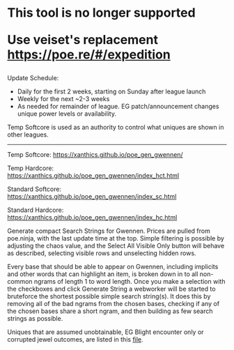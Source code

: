 <h1>
This tool is no longer supported

Use veiset's replacement https://poe.re/#/expedition
</h1>


<p>Update Schedule:</p>
<ul>
<li>Daily for the first 2 weeks, starting on Sunday after league launch</li>
<li>Weekly for the next ~2-3 weeks</li>
<li>As needed for remainder of league.  EG patch/announcement changes unique power levels or availability.</li>
</ul>
<p>Temp Softcore is used as an authority to control what uniques are shown in other leagues.</p>

<hr />

Temp Softcore: https://xanthics.github.io/poe_gen_gwennen/

Temp Hardcore: https://xanthics.github.io/poe_gen_gwennen/index_hct.html

Standard Softcore: https://xanthics.github.io/poe_gen_gwennen/index_sc.html

Standard Hardcore: https://xanthics.github.io/poe_gen_gwennen/index_hc.html

Generate compact Search Strings for Gwennen. Prices are pulled from poe.ninja, with the last update time at the top. Simple filtering is possible by adjusting the chaos value, and the Select All Visible Only button will behave as described, selecting visible rows and unselecting hidden rows.

Every base that should be able to appear on Gwennen, including implicits and other words that can highlight an item, is broken down in to all non-common ngrams of length 1 to word length. Once you make a selection with the checkboxes and click Generate String a webworker will be started to bruteforce the shortest possible simple search string(s). It does this by removing all of the bad ngrams from the chosen bases, checking if any of the chosen bases share a short ngram, and then building as few search strings as possible.

Uniques that are assumed unobtainable, EG Blight encounter only or corrupted jewel outcomes, are listed in this [file](ninja_data.py).